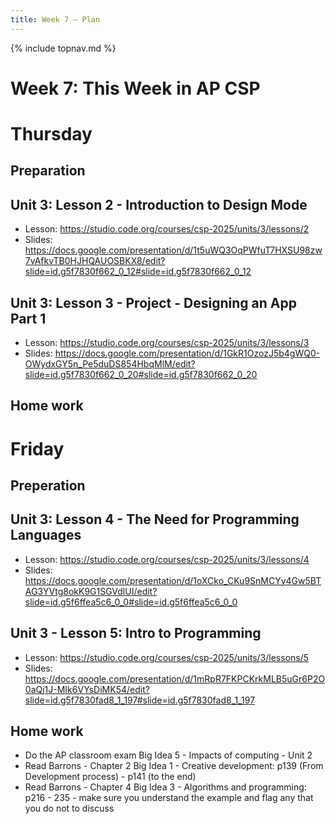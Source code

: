 ```yaml
---
title: Week 7 — Plan
---
```

{% include topnav.md %}

# Week 7: This Week in AP CSP

# Thursday 
## Preparation

## Unit 3: Lesson 2 - Introduction to Design Mode
- Lesson: https://studio.code.org/courses/csp-2025/units/3/lessons/2
- Slides: https://docs.google.com/presentation/d/1t5uWQ3OqPWfuT7HXSU98zw7vAfkvTB0HJHQAUOSBKX8/edit?slide=id.g5f7830f662_0_12#slide=id.g5f7830f662_0_12

## Unit 3: Lesson 3 - Project - Designing an App Part 1
- Lesson: https://studio.code.org/courses/csp-2025/units/3/lessons/3
- Slides: https://docs.google.com/presentation/d/1GkR1OzozJ5b4gWQ0-OWydxGY5n_Pe5duDS854HbqMlM/edit?slide=id.g5f7830f662_0_20#slide=id.g5f7830f662_0_20


## Home work




# Friday
## Preperation

## Unit 3: Lesson 4 - The Need for Programming Languages

- Lesson: https://studio.code.org/courses/csp-2025/units/3/lessons/4
- Slides: https://docs.google.com/presentation/d/1oXCko_CKu9SnMCYy4Gw5BTAG3YVtg8okK9G1SGVdlUI/edit?slide=id.g5f6ffea5c6_0_0#slide=id.g5f6ffea5c6_0_0

## Unit 3 - Lesson 5: Intro to Programming
- Lesson: https://studio.code.org/courses/csp-2025/units/3/lessons/5
- Slides: https://docs.google.com/presentation/d/1mRpR7FKPCKrkMLB5uGr6P2O0aQj1J-MIk6VYsDiMK54/edit?slide=id.g5f7830fad8_1_197#slide=id.g5f7830fad8_1_197



## Home work
- Do the AP classroom exam Big Idea 5 - Impacts of computing - Unit 2
- Read Barrons - Chapter 2 Big Idea 1 - Creative development: p139 (From Development process) - p141 (to the end) 
- Read Barrons - Chapter 4 Big Idea 3 - Algorithms and programming: p216 - 235 - make sure you understand the example and flag any that you do not to discuss








 